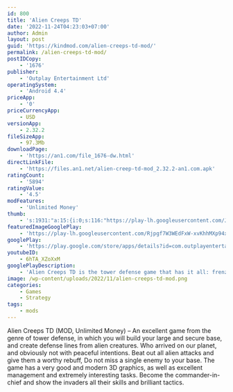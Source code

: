 ```yaml
---
id: 800
title: 'Alien Creeps TD'
date: '2022-11-24T04:23:03+07:00'
author: Admin
layout: post
guid: 'https://kindmod.com/alien-creeps-td-mod/'
permalink: /alien-creeps-td-mod/
postIDCopy:
    - '1676'
publisher:
    - 'Outplay Entertainment Ltd'
operatingSystem:
    - 'Android 4.4'
priceApp:
    - '0'
priceCurrencyApp:
    - USD
versionApp:
    - 2.32.2
fileSizeApp:
    - 97.3Mb
downloadPage:
    - 'https://an1.com/file_1676-dw.html'
directLinkFile:
    - 'https://files.an1.net/alien-creep-td-mod_2.32.2-an1.com.apk'
ratingCount:
    - '5894'
ratingValue:
    - '4.5'
modFeatures:
    - 'Unlimited Money'
thumb:
    - 's:1931:"a:15:{i:0;s:116:"https://play-lh.googleusercontent.com/JHosTcmjM-8vmBq64VKZ2OKq7llJPDy7e2C4n1yXT9kjLvFrrv7lAnAh8BFoq1r-QvtB=w526-h296";i:1;s:115:"https://play-lh.googleusercontent.com/6LYeixFZJGQDjLtgR_UIAIx7bQoBAE3lk_9NOd46QNJl4Z_rVBkxT9rpyLSyqMAmN6g=w526-h296";i:2;s:115:"https://play-lh.googleusercontent.com/X7DIOdhN8Vqs-8k3RH4gA66rBf6cruVYMcesSmcCAH_KDO37DeeAD8z2BEcrVSJ2PIw=w526-h296";i:3;s:114:"https://play-lh.googleusercontent.com/4Z73zUnW_rogc25T5WusdPZ2I2vRwz24vcqhiZxeAeulzwiGddhpgYU_pPZVV8TWzw=w526-h296";i:4;s:115:"https://play-lh.googleusercontent.com/FmL42afK76JscrL4vC7BghivfgXcJEtmlu1BArbs7RCghy23J7bN5rzfP1rw17p6E0Y=w526-h296";i:5;s:115:"https://play-lh.googleusercontent.com/fkzLzgPLA1Jxk-NIa37HIj-KB_rh9XNoxYT11MwiWZORBytZLC256MwmfGwZs_wXR20=w526-h296";i:6;s:114:"https://play-lh.googleusercontent.com/YO5FZ_V621Gs4-SRNutUclz27urI0fCbrS3xbeP-9Wt9eodhNW9V_rJ0IAhyhE-DOQ=w526-h296";i:7;s:114:"https://play-lh.googleusercontent.com/MPi3KFHSjO1uApW2YHuqW9i37_kJZO_kjJYMzB1d9hx_29N4vYMbqFeaITF8-apg0A=w526-h296";i:8;s:115:"https://play-lh.googleusercontent.com/4scSHw80_6cWEcD8YqKa3iBzxhYKjTeW-eyrCzoJrcfrbVL1wT_UQsubQV-Piu1rq-w=w526-h296";i:9;s:114:"https://play-lh.googleusercontent.com/Mo9_J9n57LldKhNFLF1i-XPk9bBaR7rozUJEUEuBd9qeA_2lSTvM7A9dNynelDYADw=w526-h296";i:10;s:116:"https://play-lh.googleusercontent.com/rbj3SE0ByvjjBf8lkA2iS63scrmzym0AAHE51GfgblbxcowHDthZIaoOOyjiZNIzsv9C=w526-h296";i:11;s:115:"https://play-lh.googleusercontent.com/kNpaetVpXB4FgZV7mgLgDJskkZaAnMomKf01lFvGI2qk8n7EkQoUdvTwpCnHI3Cx9AY=w526-h296";i:12;s:115:"https://play-lh.googleusercontent.com/9d-GVK6xrUDOLNIM_20-FzpxQeTjGe4zQc1AtYSY2ZYOGKmIiaBgBVl5oJKZcph63UA=w526-h296";i:13;s:116:"https://play-lh.googleusercontent.com/xJ4o5qRJaMypDDezSglpFo_Kms-xEp88Ss92XaYmhE_cTK0NapM21OyuCHBvz9bOqcdW=w526-h296";i:14;s:115:"https://play-lh.googleusercontent.com/DxBSqzLKGTYyJH-Uc-ciuUaMuZGepYaBr7vK0x3Su18fup0LtB7bJ427MBqUcKMiRjI=w526-h296";}";'
featuredImageGooglePlay:
    - 'https://play-lh.googleusercontent.com/Rjpgf7W3WEdFxW-xvKhhMXp94xdsWYeW19nCNvm3FdNR-MMdpoOZAjqdi04Zkrbh1Q'
googlePlay:
    - 'https://play.google.com/store/apps/details?id=com.outplayentertainment.aliencreeps'
youtubeID:
    - 6hTA_XZoXxM
googlePlayDescription:
    - 'Alien Creeps TD is the tower defense game that has it all: frenzied action battles! Hordes of devious enemies! Lightning bolts! Helicopters! Explosions! Uncharted! Play now this exciting state of survival strategy games and win the tower war! If you love the battlefield, then this tower madness alien game is for you! Never seen before balloon tower defense games!. Boom and blast those creeps with powerful strategy towers in this top war battle game!  Mow them down with sturdy infantry units and armed heroes! Zap them with the supercharged Tesla Tower! Upgrade your weaponry, plan your strategy and get ready for action in this strategy games! Do you have what it takes to win this survival game? Get your friends and become the best war heroes in our balloon tower defense games.. - 50 explosive levels strategy games'
image: /wp-content/uploads/2022/11/alien-creeps-td-mod.png
categories:
    - Games
    - Strategy
tags:
    - mods
---
```


Alien Creeps TD (MOD, Unlimited Money) – An excellent game from the genre of tower defense, in which you will build your large and secure base, and create defense lines from alien creatures. Who arrived on our planet, and obviously not with peaceful intentions. Beat out all alien attacks and give them a worthy rebuff, Do not miss a single enemy to your base. The game has a very good and modern 3D graphics, as well as excellent management and extremely interesting tasks. Become the commander-in-chief and show the invaders all their skills and brilliant tactics.